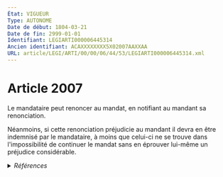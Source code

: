 ```yaml
---
État: VIGUEUR
Type: AUTONOME
Date de début: 1804-03-21
Date de fin: 2999-01-01
Identifiant: LEGIARTI000006445314
Ancien identifiant: ACAXXXXXXXX5X02007AAXXAA
URL: article/LEGI/ARTI/00/00/06/44/53/LEGIARTI000006445314.xml
---
```


<h1>Article 2007</h1>

Le mandataire peut renoncer au mandat, en notifiant au mandant sa
renonciation.<br />

Néanmoins, si cette renonciation préjudicie au mandant il devra en être
indemnisé par le mandataire, à moins que celui-ci ne se trouve dans
l'impossibilité de continuer le mandat sans en éprouver lui-même un préjudice
considérable.


<details>
  <summary><em>Références</em></summary>

  <h2>Références faites par l'article</h2>
  
  <ul>
    <li>
      CODIFICATION source Loi 1804-03-10
    </li>
    <li>
      CREATION source Loi 1804-03-10 promulguée le 20 mars 1804
    </li>
  </ul>
</details>
